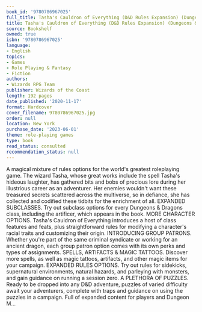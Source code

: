 ```yaml
---
book_id: '9780786967025'
full_title: Tasha's Cauldron of Everything (D&D Rules Expansion) (Dungeons & Dragons)
title: Tasha's Cauldron of Everything (D&D Rules Expansion) (Dungeons & Dragons)
source: Bookshelf
owned: true
isbn: '9780786967025'
language:
- English
topics:
- Games
- Role Playing & Fantasy
- Fiction
authors:
- Wizards RPG Team
publisher: Wizards of the Coast
length: 192 pages
date_published: '2020-11-17'
format: Hardcover
cover_filename: 9780786967025.jpg
order: null
location: New York
purchase_date: '2023-06-01'
theme: role-playing games
type: book
read_status: consulted
recommendation_status: null
---
```

A magical mixture of rules options for the world's greatest roleplaying game.
The wizard Tasha, whose great works include the spell Tasha's hideous laughter, has gathered bits and bobs of precious lore during her illustrious career as an adventurer. Her enemies wouldn't want these treasured secrets scattered across the multiverse, so in defiance, she has collected and codified these tidbits for the enrichment of all.
EXPANDED SUBCLASSES. Try out subclass options for every Dungeons & Dragons class, including the artificer, which appears in the book.
MORE CHARACTER OPTIONS. Tasha's Cauldron of Everything introduces a host of class features and feats, plus straightforward rules for modifying a character's racial traits and customizing their origin.
INTRODUCING GROUP PATRONS. Whether you're part of the same criminal syndicate or working for an ancient dragon, each group patron option comes with its own perks and types of assignments.
SPELLS, ARTIFACTS & MAGIC TATTOOS. Discover more spells, as well as magic tattoos, artifacts, and other magic items for your campaign.
EXPANDED RULES OPTIONS. Try out rules for sidekicks, supernatural environments, natural hazards, and parleying with monsters, and gain guidance on running a session zero.
A PLETHORA OF PUZZLES. Ready to be dropped into any D&D adventure, puzzles of varied difficulty await your adventurers, complete with traps and guidance on using the puzzles in a campaign.
Full of expanded content for players and Dungeon M...
